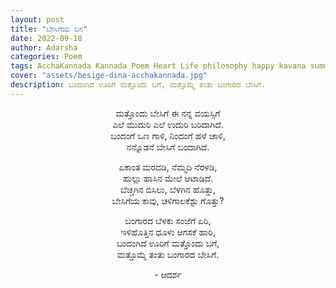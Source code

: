 ```yaml
---
layout: post
title: "ಬೇಸಿಗೆಯ ದಿನ"
date: 2022-09-18
author: Adarsha
categories: Poem
tags: AcchaKannada Kannada Poem Heart Life philosophy happy kavana summer besige
cover: "assets/besige-dina-acchakannada.jpg"
description: ಬಂದಂಗಿದೆ ಊರಿಗೆ ಮತ್ತೊಂದು ಬಗೆ, ಮತ್ತೊಮ್ಮೆ ತಂತು ಬಂಗಾರದ ಬೇಸಿಗೆ.
---
```


<p align ="center"> ಮತ್ತೊಂದು ಬೇಸಿಗೆ ಈ ನನ್ನ ವಯಸ್ಸಿಗೆ <br>
ಎಲೆ ಮುದುರಿ ಎಲೆ ಉದುರಿ ಬರಿದಾಗಿದೆ. <br>
ಬಂದಂಗೆ ಒಣ ಗಾಳಿ, ನಿಂದಂಗೆ ಹಳೆ ಚಾಳಿ, <br>
ನನ್ನೊಡನೆ ಬೇಸಿಗೆ ಬಂದಾಗಿದೆ. </p>

<p align ="center"> ಏಕಾಂತ ಮರದಡಿ, ನೆಮ್ಮದಿ ನೆರಳಡಿ, <br>
ಹುಲ್ಲು ಹಾಸಿನ ಮೇಲೆ ಆಟಾಡಿದೆ. <br>
ಬೆಚ್ಚಗಿನ ಬಿಸಿಲು, ಬೆಳಗಿನ ಹೊತ್ತು, <br>
ಬೇಸಿಗೆಯ ಕಾವು, ಚಳಿಗಾಲಕೆಶ್ಟು ಗೊತ್ತು? </p>

<p align ="center"> ಬಂಗಾರದ ಬೆಳಕು ಸಂಜೆಗೆ ಏರಿ, <br>
ಇಳಿಹೊತ್ತಿನ ಧೂಳು ಆಗಸಕೆ ಹಾರಿ, <br>
ಬಂದಂಗಿದೆ ಊರಿಗೆ ಮತ್ತೊಂದು ಬಗೆ, <br>
ಮತ್ತೊಮ್ಮೆ ತಂತು ಬಂಗಾರದ ಬೇಸಿಗೆ. </p>

<p align ="center">- ಆದರ್ಶ</p>
